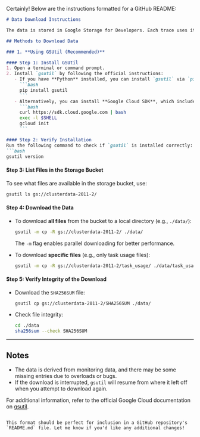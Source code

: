 Certainly! Below are the instructions formatted for a GitHub README:

```markdown
# Data Download Instructions

The data is stored in Google Storage for Developers. Each trace uses its own bucket. In this example, we will use the `v2.1` trace from 2011, called `clusterdata-2011-2`. You do not need to have a Google account or sign up for Google Storage to download the data.

## Methods to Download Data

### 1. **Using GSUtil (Recommended)**

#### Step 1: Install GSUtil
1. Open a terminal or command prompt.
2. Install `gsutil` by following the official instructions:
   - If you have **Python** installed, you can install `gsutil` via `pip`:
     ```bash
     pip install gsutil
     ```
   - Alternatively, you can install **Google Cloud SDK**, which includes `gsutil`:
     ```bash
     curl https://sdk.cloud.google.com | bash
     exec -l $SHELL
     gcloud init
     ```

#### Step 2: Verify Installation
Run the following command to check if `gsutil` is installed correctly:
```bash
gsutil version
```

#### Step 3: List Files in the Storage Bucket
To see what files are available in the storage bucket, use:
```bash
gsutil ls gs://clusterdata-2011-2/
```

#### Step 4: Download the Data
- To download **all files** from the bucket to a local directory (e.g., `./data/`):
  ```bash
  gsutil -m cp -R gs://clusterdata-2011-2/ ./data/
  ```
  The `-m` flag enables parallel downloading for better performance.

- To download **specific files** (e.g., only task usage files):
  ```bash
  gsutil -m cp -R gs://clusterdata-2011-2/task_usage/ ./data/task_usage/
  ```

#### Step 5: Verify Integrity of the Download
- Download the `SHA256SUM` file:
  ```bash
  gsutil cp gs://clusterdata-2011-2/SHA256SUM ./data/
  ```
- Check file integrity:
  ```bash
  cd ./data
  sha256sum --check SHA256SUM
  ```

---

## Notes
- The data is derived from monitoring data, and there may be some missing entries due to overloads or bugs.
- If the download is interrupted, `gsutil` will resume from where it left off when you attempt to download again.

For additional information, refer to the official Google Cloud documentation on [gsutil](https://cloud.google.com/storage/docs/gsutil).
```

This format should be perfect for inclusion in a GitHub repository's `README.md` file. Let me know if you'd like any additional changes!
